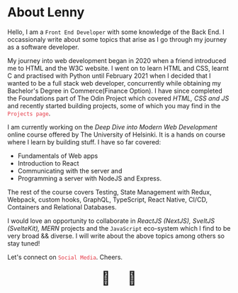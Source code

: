# About Lenny

Hello, I am a `Front End Developer` with some knowledge of the Back End. I occassionaly write about some topics that arise as I go through my journey as a software developer.

My journey into web development began in 2020 when a friend introduced me to HTML and the W3C website. I went on to learn HTML and CSS, learnt C and practised with Python until February 2021 when I decided that I wanted to be a full stack web developer, concurrently while obtaining my Bachelor's Degree in Commerce(Finance Option). I have since completed the Foundations part of The Odin Project which covered _HTML, CSS and JS_ and recently started building projects, some of which you may find in the [`Projects page`](/projects). 

I am currently working on the _Deep Dive into Modern Web Development_ online course offered by The University of Helsinki. It is a hands on course where I learn by building stuff. I have so far covered:

<ul>
  <li>Fundamentals of Web apps</li>
  <li>Introduction to React</li>
  <li>Communicating with the server and</li>
  <li>Programming a server with NodeJS and Express.</li>
</ul>

The rest of the course covers Testing, State Management with Redux, Webpack, custom hooks, GraphQL, TypeScript, React Native, CI/CD, Containers and Relational Databases.
        
I would love an opportunity to collaborate in _ReactJS (NextJS), SveltJS (SvelteKit), MERN_ projects and the `JavaScript` eco-system which I find to be very broad && diverse. I will write about the above topics among others so stay tuned! 

Let's connect on [`Social Media`](/contact). Cheers.

<div class="🍺"></div>

<style>
	a {
		color: #E63946;
		text-decoration: none;
	}
	.🍺 {
		display: flex;
		flex-direction: row;
		align-items: center;
		justify-content: center;
		height: 50px;
	}
	.🍺:before {
	  content: "🍺";
	  font-size: 30px;
	  animation: cheers-after 3s ease infinite;
	}
	.🍺:after {
		content: "🍺";
	  font-size: 30px;
	  animation: cheers-before 3s ease infinite;
	}

	@keyframes cheers-before {
	  0% {
	      transform: rotateZ(0) translateX(20px);
	  }
	  30% {
	      transform: rotateZ(0) translateX(0);
	  }
	  50% {
	    transform: rotateZ(-15deg) translateX(-10px);
	  }
	  70% {
	      transform: rotateZ(0) translateX(0);
	  }
	  100% {
	      transform: rotateZ(0) translateX(20px);
	  }
	}

	@keyframes cheers-after {
	  0% {
	    transform: rotateZ(0) rotateY(180deg) translateX(20px);
	  }
	  30% {
	    transform: rotateZ(0) rotateY(180deg) translateX(0);
	  }
	  50% {
	    transform: rotateZ(15deg) rotateY(180deg) translateX(-10px);
	  }
	  70% {
	      transform: rotateZ(0) rotateY(180deg) translateX(0);
	  }
	  100% {
	    transform: rotateZ(0) rotateY(180deg) translateX(20px);
	  }
	}
</style>